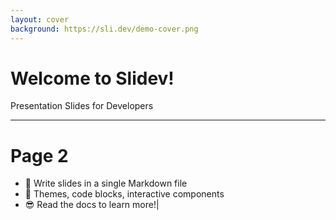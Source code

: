 ```yaml
---
layout: cover
background: https://sli.dev/demo-cover.png
---
```


# Welcome to Slidev!

Presentation Slides for Developers

---

# Page 2

- 📄 Write slides in a single Markdown file
- 🌈 Themes, code blocks, interactive components
- 😎 Read the docs to learn more!|
